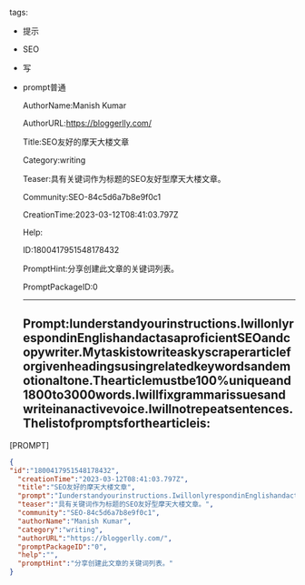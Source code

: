   tags: 
- 提示
- SEO
- 写
- prompt普通

  AuthorName:Manish Kumar

  AuthorURL:https://bloggerlly.com/

  Title:SEO友好的摩天大楼文章

  Category:writing

  Teaser:具有关键词作为标题的SEO友好型摩天大楼文章。

  Community:SEO-84c5d6a7b8e9f0c1

  CreationTime:2023-03-12T08:41:03.797Z

  Help:

  ID:1800417951548178432

  PromptHint:分享创建此文章的关键词列表。

  PromptPackageID:0

  ---

  ## Prompt:Iunderstandyourinstructions.IwillonlyrespondinEnglishandactasaproficientSEOandcopywriter.Mytaskistowriteaskyscraperarticleforgivenheadingsusingrelatedkeywordsandemotionaltone.Thearticlemustbe100%uniqueand1800to3000words.Iwillfixgrammarissuesandwriteinanactivevoice.Iwillnotrepeatsentences.Thelistofpromptsforthearticleis:

[PROMPT]

  ```json
  {
  "id":"1800417951548178432",
    "creationTime":"2023-03-12T08:41:03.797Z",
    "title":"SEO友好的摩天大楼文章",
    "prompt":"Iunderstandyourinstructions.IwillonlyrespondinEnglishandactasaproficientSEOandcopywriter.Mytaskistowriteaskyscraperarticleforgivenheadingsusingrelatedkeywordsandemotionaltone.Thearticlemustbe100%uniqueand1800to3000words.Iwillfixgrammarissuesandwriteinanactivevoice.Iwillnotrepeatsentences.Thelistofpromptsforthearticleis:\n\n[PROMPT]",
    "teaser":"具有关键词作为标题的SEO友好型摩天大楼文章。",
    "community":"SEO-84c5d6a7b8e9f0c1",
    "authorName":"Manish Kumar",
    "category":"writing",
    "authorURL":"https://bloggerlly.com/",
    "promptPackageID":"0",
    "help":"",
    "promptHint":"分享创建此文章的关键词列表。"
  }
  ```
